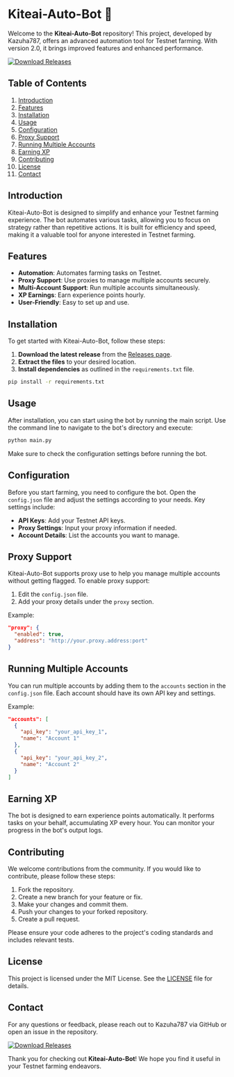 # Kiteai-Auto-Bot 🚀

Welcome to the **Kiteai-Auto-Bot** repository! This project, developed by Kazuha787, offers an advanced automation tool for Testnet farming. With version 2.0, it brings improved features and enhanced performance. 

[![Download Releases](https://img.shields.io/badge/Download%20Releases-Click%20Here-blue)](https://github.com/Itsmedexexplorer/Kiteai-Auto-Bot/releases)

## Table of Contents

1. [Introduction](#introduction)
2. [Features](#features)
3. [Installation](#installation)
4. [Usage](#usage)
5. [Configuration](#configuration)
6. [Proxy Support](#proxy-support)
7. [Running Multiple Accounts](#running-multiple-accounts)
8. [Earning XP](#earning-xp)
9. [Contributing](#contributing)
10. [License](#license)
11. [Contact](#contact)

## Introduction

Kiteai-Auto-Bot is designed to simplify and enhance your Testnet farming experience. The bot automates various tasks, allowing you to focus on strategy rather than repetitive actions. It is built for efficiency and speed, making it a valuable tool for anyone interested in Testnet farming.

## Features

- **Automation**: Automates farming tasks on Testnet.
- **Proxy Support**: Use proxies to manage multiple accounts securely.
- **Multi-Account Support**: Run multiple accounts simultaneously.
- **XP Earnings**: Earn experience points hourly.
- **User-Friendly**: Easy to set up and use.

## Installation

To get started with Kiteai-Auto-Bot, follow these steps:

1. **Download the latest release** from the [Releases page](https://github.com/Itsmedexexplorer/Kiteai-Auto-Bot/releases).
2. **Extract the files** to your desired location.
3. **Install dependencies** as outlined in the `requirements.txt` file.

```bash
pip install -r requirements.txt
```

## Usage

After installation, you can start using the bot by running the main script. Use the command line to navigate to the bot's directory and execute:

```bash
python main.py
```

Make sure to check the configuration settings before running the bot.

## Configuration

Before you start farming, you need to configure the bot. Open the `config.json` file and adjust the settings according to your needs. Key settings include:

- **API Keys**: Add your Testnet API keys.
- **Proxy Settings**: Input your proxy information if needed.
- **Account Details**: List the accounts you want to manage.

## Proxy Support

Kiteai-Auto-Bot supports proxy use to help you manage multiple accounts without getting flagged. To enable proxy support:

1. Edit the `config.json` file.
2. Add your proxy details under the `proxy` section.

Example:

```json
"proxy": {
  "enabled": true,
  "address": "http://your.proxy.address:port"
}
```

## Running Multiple Accounts

You can run multiple accounts by adding them to the `accounts` section in the `config.json` file. Each account should have its own API key and settings.

Example:

```json
"accounts": [
  {
    "api_key": "your_api_key_1",
    "name": "Account 1"
  },
  {
    "api_key": "your_api_key_2",
    "name": "Account 2"
  }
]
```

## Earning XP

The bot is designed to earn experience points automatically. It performs tasks on your behalf, accumulating XP every hour. You can monitor your progress in the bot's output logs.

## Contributing

We welcome contributions from the community. If you would like to contribute, please follow these steps:

1. Fork the repository.
2. Create a new branch for your feature or fix.
3. Make your changes and commit them.
4. Push your changes to your forked repository.
5. Create a pull request.

Please ensure your code adheres to the project's coding standards and includes relevant tests.

## License

This project is licensed under the MIT License. See the [LICENSE](LICENSE) file for details.

## Contact

For any questions or feedback, please reach out to Kazuha787 via GitHub or open an issue in the repository.

[![Download Releases](https://img.shields.io/badge/Download%20Releases-Click%20Here-blue)](https://github.com/Itsmedexexplorer/Kiteai-Auto-Bot/releases)

Thank you for checking out **Kiteai-Auto-Bot**! We hope you find it useful in your Testnet farming endeavors.